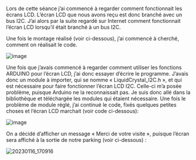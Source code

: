 Lors de cette séance j’ai commencé à regarder comment fonctionnait les écrans LCD. 
L’écran LCD que nous avons reçu est donc branché avec un bus I2C. 
J’ai alors par la suite regardé sur Internet comment fonctionnait l’écran LCD lorsqu’il était branché à un bus I2C. 

Une fois le montage réalisé (voir ci-dessous), j’ai commencé à cherché, comment on réalisait le code.

![image](https://user-images.githubusercontent.com/120109320/212728672-8d345325-eece-47c7-9f9d-9119b6dcd79c.png)

Une fois que j’avais commencé à regarder comment utiliser les fonctions ARDUINO pour l’écran LCD, j’ai donc essayer d’écrire le programme.
J’avais donc un module à importer, qui se nomme « LiquidCrystal_I2C.h », et qui est nécessaire pour faire fonctionner l’écran LCD I2C. 
Celle-ci m’a posée problème, puisque Arduino ne la reconnaissait pas. Je suis donc allé dans la bibliothèque et téléchargée les modules qui étaient nécessaire. 
Une fois le problème de module réglé, j’ai continué le code, fixés quelques petites choses et l’écran LCD marchait (voir code ci-dessous):

![image](https://user-images.githubusercontent.com/120109320/212728737-d8069048-a351-4283-aa5f-98c44578420f.png)


 On a décidé d’afficher un message « Merci de votre visite », puisque l’écran sera affiché à la sortie de notre parking (voir ci-dessous) :
 
![20230116_170916](https://user-images.githubusercontent.com/120109320/212728793-a1ff0882-5cbd-4f66-9701-0eceae4e84ef.jpg)
